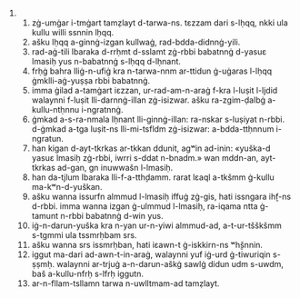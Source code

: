 <ol>
  <li>
    <ol>
      <li>zġ-umġar i-tmġart tamẓlayt d-tarwa-ns. tɛzzam dari s-lḥqq, nkki ula kullu willi ssnnin lḥqq.</li>
      <li>ašku lḥqq a-ginnġ-izgan kullwaġ, rad-bdda-didnnġ-yili.</li>
      <li>rad-aġ-tili lbaraka d-rrḥmt d-sslamt zġ-rbbi babatnnġ d-yasuɛ lmasiḥ yus n-babatnnġ s-lḥqq d-lḥnant.</li>
      <li>frḥġ bahra lliġ-n-ufiġ kra n-tarwa-nnm ar-ttidun ġ-uġaras l-lḥqq ġmklli-aġ-yuṣṣa rbbi babatnnġ.</li>
      <li>imma ġilad a-tamġart iɛzzan, ur-rad-am-n-araġ f-kra l-luṣit l-ljdid walaynni f-luṣit lli-darnnġ-illan zġ-isizwar. ašku ra-zgim-ḍalbġ a-kullu-ntḥnnu i-ngratnnġ.</li>
      <li>ġmkad a-s-ra-nmala lḥnant lli-ginnġ-illan: ra-nskar s-luṣiyat n-rbbi. d-ġmkad a-tga luṣit-ns lli-mi-tsfldm zġ-isizwar: a-bdda-ttḥnnum i-ngratun.</li>
      <li>han kigan d-ayt-tkrkas ar-tkkan ddunit, agʷin ad-inin: «yuška-d yasuɛ lmasiḥ zġ-rbbi, iwrri s-ddat n-bnadm.» wan mddn-an, ayt-tkrkas ad-gan, gn inuwwašn l-lmasiḥ.</li>
      <li>han da-tjlum lbaraka lli-f-a-tth̬damm. rarat lɛaql a-tkšmm ġ-kullu ma-kʷn-d-yuškan.</li>
      <li>ašku wanna issurfn almmud l-lmasiḥ iffuġ zġ-gis, hati issngara ih̬f-ns d-rbbi. imma wanna izgan ġ-ulmmud l-lmasiḥ, ra-iqama ntta ġ-tamunt n-rbbi babatnnġ d-win yus.</li>
      <li>iġ-n-darun-yuška kra n-yan ur-n-yiwi almmud-ad, a-t-ur-tšškšmm s-tgmmi ula tssmrḥbam srs.</li>
      <li>ašku wanna srs issmrḥban, hati iɛawn-t ġ-iskkirn-ns ʷh̬šnnin.</li>
      <li>iggut ma-dari ad-awn-t-in-araġ, walaynni yuf iġ-urd ġ-tiwuriqin s-ṣṣmḥ. walaynni ar-trjuġ a-n-darun-aškġ sawlġ didun udm s-uwdm, baš a-kullu-nfrḥ s-lfrḥ iggutn.</li>
      <li>ar-n-fllam-tsllamn tarwa n-uwlltmam-ad tamẓlayt.</li>
    </ol>
  </li>
</ol>